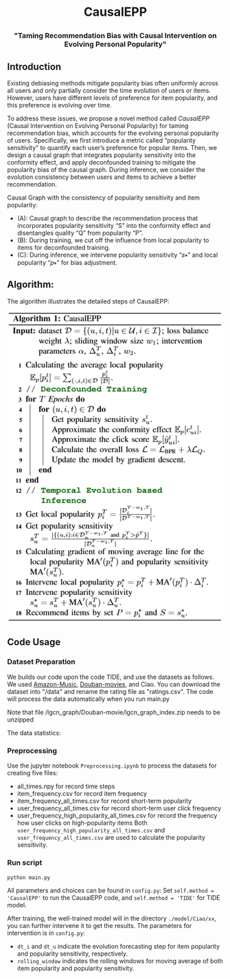 <h1 align="center"> <p>CausalEPP</p></h1>
<h3 align="center">
    <p>"Taming Recommendation Bias with Causal Intervention on Evolving Personal Popularity"</p>
</h3>


## Introduction

Existing debiasing methods mitigate popularity bias often uniformly across all users and only partially consider the time evolution of users or items. However, users have different levels of preference for item popularity, and this preference is evolving over time. 

To address these issues, we propose a novel method called *CausalEPP* (Causal Intervention on Evolving Personal Popularity) for taming recommendation bias, which accounts for the evolving personal popularity of users.
Specifically, we first introduce a metric called “popularity sensitivity” to quantify each user’s preference for popular items. Then, we design a causal graph that integrates popularity sensitivity into the conformity effect, and apply deconfounded training to mitigate the popularity bias of the causal graph. During inference, we consider the evolution consistency between users and items to achieve a better recommendation.


<!-- ## Causal Graph
![Causal Graph](./CausalGraph.png)
<!-- <img src="./CausalGraph.png" alt="Causal Graph" width="500" /> -->

Causal Graph with the consistency of popularity sensitivity and item popularity:
- (A): Causal graph to describe the recommendation process that incorporates popularity sensitivity “S” into the conformity effect and disentangles quality “Q” from popularity “P”.
- (B): During training, we cut off the influence from local popularity to items for deconfounded training.
- (C): During inference, we intervene popularity sensitivity “𝑠∗” and local popularity “𝑝∗” for bias adjustment.

## Algorithm:
The algorithm illustrates the detailed steps of CausalEPP:

![Algorithm](./Algorithm_procedure.png)
<!-- <img src="./Algorithm_procedure.png" alt="Algorithm" width="400" /> -->


## Code Usage

### Dataset Preparation
We builds our code upon the code TIDE, and use the datasets as follows. 
We used [Amazon-Music](https://jmcauley.ucsd.edu/data/amazon/), [Douban-movies](https://github.com/DeepGraphLearning/RecommenderSystems/blob/master/socialRec/README.md#douban-data), and Ciao. You can download the dataset into "/data" and rename the rating file as "ratings.csv". The code will process the data automatically when you run main.py

Note that file /lgcn_graph/Douban-movie/lgcn_graph_index.zip needs to be unzipped

The data statistics:


### Preprocessing
Use the jupyter notebook `Preprocessing.ipynb` to process the datasets for creating five files:
- all_times.npy for record time steps
- item_frequency.csv for record item frequency
- item_frequency_all_times.csv for record short-term popularity
- user_frequency_all_times.csv for record short-term user click frequency
- user_frequency_high_popularity_all_times.csv for record the frequency how user clicks on high-popularity items
Both `user_frequency_high_popularity_all_times.csv` and `user_frequency_all_times.csv` are used to calculate the popularity sensitivity.

### Run script

```
python main.py
```

All parameters and choices can be found in `config.py`:
Set `self.method = 'CausalEPP'` to run the CausalEPP code, and `self.method = 'TIDE'` for TIDE model.

After training, the well-trained model will in the directory `./model/Ciao/xx`, you can further intervene it to get the results. The parameters for intervention is in `config.py`: 
- `dt_i` and `dt_u` indicate the evolution forecasting step for item popularity and popularity sensitivity, respectively. 
- `rolling_window` indicates the rolling windows for moving average of both item popularity and popularity sensitivity. 
